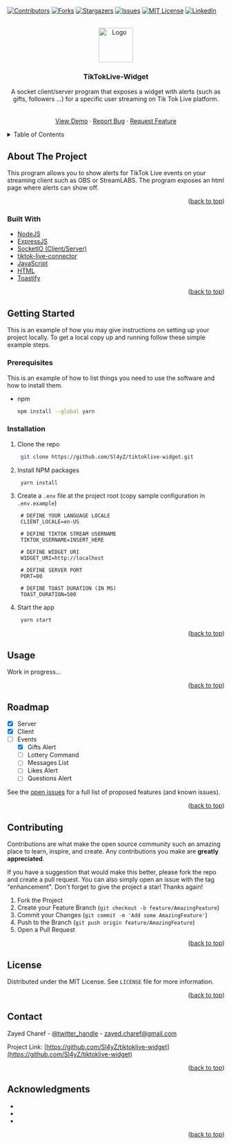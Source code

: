 <div id="top"></div>

<!-- PROJECT SHIELDS -->
<!--
*** I'm using markdown "reference style" links for readability.
*** Reference links are enclosed in brackets [ ] instead of parentheses ( ).
*** See the bottom of this document for the declaration of the reference variables
*** for contributors-url, forks-url, etc. This is an optional, concise syntax you may use.
*** https://www.markdownguide.org/basic-syntax/#reference-style-links
-->
[![Contributors][contributors-shield]][contributors-url]
[![Forks][forks-shield]][forks-url]
[![Stargazers][stars-shield]][stars-url]
[![Issues][issues-shield]][issues-url]
[![MIT License][license-shield]][license-url]
[![LinkedIn][linkedin-shield]][linkedin-url]



<!-- PROJECT LOGO -->
<br />
<div align="center">
  <a href="https://github.com/Sl4yZ/tiktoklive-widget">
    <img src="https://icones.pro/wp-content/uploads/2021/03/logo-icone-tiktok-simbolo.png" alt="Logo" width="80" height="80">
  </a>

<h3 align="center">TikTokLive-Widget</h3>

  <p align="center">
    A socket client/server program that exposes a widget with alerts (such as gifts, followers ...) for a specific user streaming on Tik Tok Live platform.
    <br />
    <!-- <a href="https://github.com/Sl4yZ/tiktoklive-widget"><strong>Explore the docs »</strong></a> -->
    <br />
    <br />
    <a href="https://github.com/Sl4yZ/tiktoklive-widget">View Demo</a>
    ·
    <a href="https://github.com/Sl4yZ/tiktoklive-widget/issues">Report Bug</a>
    ·
    <a href="https://github.com/Sl4yZ/tiktoklive-widget/issues">Request Feature</a>
  </p>
</div>



<!-- TABLE OF CONTENTS -->
<details>
  <summary>Table of Contents</summary>
  <ol>
    <li>
      <a href="#about-the-project">About The Project</a>
      <ul>
        <li><a href="#built-with">Built With</a></li>
      </ul>
    </li>
    <li>
      <a href="#getting-started">Getting Started</a>
      <ul>
        <li><a href="#prerequisites">Prerequisites</a></li>
        <li><a href="#installation">Installation</a></li>
      </ul>
    </li>
    <li><a href="#usage">Usage</a></li>
    <li><a href="#roadmap">Roadmap</a></li>
    <li><a href="#contributing">Contributing</a></li>
    <li><a href="#license">License</a></li>
    <li><a href="#contact">Contact</a></li>
    <li><a href="#acknowledgments">Acknowledgments</a></li>
  </ol>
</details>



<!-- ABOUT THE PROJECT -->
## About The Project

<!-- [![Product Name Screen Shot][product-screenshot]](https://example.com) -->

This program allows you to show alerts for TikTok Live events on your streaming client such as OBS or StreamLABS.
The program exposes an html page where alerts can show off.

<p align="right">(<a href="#top">back to top</a>)</p>



### Built With

* [NodeJS](https://nodejs.org/en/)
* [ExpressJS](https://expressjs.com/)
* [SocketIO (Client/Server)](https://socket.io/)
* [tiktok-live-connector](https://www.npmjs.com/package/tiktok-live-connector)
* [JavaScript](https://developer.mozilla.org/en-US/docs/Web/JavaScript)
* [HTML](https://developer.mozilla.org/en-US/docs/Web/HTML)
* [Toastify](https://apvarun.github.io/toastify-js/)


<p align="right">(<a href="#top">back to top</a>)</p>



<!-- GETTING STARTED -->
## Getting Started

This is an example of how you may give instructions on setting up your project locally.
To get a local copy up and running follow these simple example steps.

### Prerequisites

This is an example of how to list things you need to use the software and how to install them.
* npm
  ```sh
  npm install --global yarn
  ```

### Installation

1. Clone the repo
   ```sh
	git clone https://github.com/Sl4yZ/tiktoklive-widget.git
   ```
2. Install NPM packages
   ```sh
	yarn install
   ```
3. Create a `.env` file at the project root (copy sample configuration in `.env.example`)
   ```
	# DEFINE YOUR LANGUAGE LOCALE
	CLIENT_LOCALE=en-US

	# DEFINE TIKTOK STREAM USERNAME
	TIKTOK_USERNAME=INSERT_HERE

	# DEFINE WIDGET URI
	WIDGET_URI=http://localhost

	# DEFINE SERVER PORT
	PORT=80

	# DEFINE TOAST DURATION (IN MS)
	TOAST_DURATION=500
   ```
4. Start the app
   ```sh
	yarn start
   ```

<p align="right">(<a href="#top">back to top</a>)</p>



<!-- USAGE EXAMPLES -->
## Usage

Work in progress...

<!-- _For more examples, please refer to the [Documentation](https://example.com)_ -->

<p align="right">(<a href="#top">back to top</a>)</p>



<!-- ROADMAP -->
## Roadmap

- [X] Server
- [X] Client
- [ ] Events
    - [X] Gifts Alert
	- [ ] Lottery Command
	- [ ] Messages List
	- [ ] Likes Alert
	- [ ] Questions Alert

See the [open issues](https://github.com/Sl4yZ/tiktoklive-widget/issues) for a full list of proposed features (and known issues).

<p align="right">(<a href="#top">back to top</a>)</p>



<!-- CONTRIBUTING -->
## Contributing

Contributions are what make the open source community such an amazing place to learn, inspire, and create. Any contributions you make are **greatly appreciated**.

If you have a suggestion that would make this better, please fork the repo and create a pull request. You can also simply open an issue with the tag "enhancement".
Don't forget to give the project a star! Thanks again!

1. Fork the Project
2. Create your Feature Branch (`git checkout -b feature/AmazingFeature`)
3. Commit your Changes (`git commit -m 'Add some AmazingFeature'`)
4. Push to the Branch (`git push origin feature/AmazingFeature`)
5. Open a Pull Request

<p align="right">(<a href="#top">back to top</a>)</p>



<!-- LICENSE -->
## License

Distributed under the MIT License. See `LICENSE` file for more information.

<p align="right">(<a href="#top">back to top</a>)</p>



<!-- CONTACT -->
## Contact

Zayed Charef - [@twitter_handle](https://twitter.com/twitter_handle) - zayed.charef@gmail.com

Project Link: [https://github.com/Sl4yZ/tiktoklive-widget](https://github.com/Sl4yZ/tiktoklive-widget)

<p align="right">(<a href="#top">back to top</a>)</p>



<!-- ACKNOWLEDGMENTS -->
## Acknowledgments

* []()
* []()
* []()

<p align="right">(<a href="#top">back to top</a>)</p>



<!-- MARKDOWN LINKS & IMAGES -->
<!-- https://www.markdownguide.org/basic-syntax/#reference-style-links -->
[contributors-shield]: https://img.shields.io/github/contributors/Sl4yZ/tiktoklive-widget.svg?style=for-the-badge
[contributors-url]: https://github.com/Sl4yZ/tiktoklive-widget/graphs/contributors
[forks-shield]: https://img.shields.io/github/forks/Sl4yZ/tiktoklive-widget.svg?style=for-the-badge
[forks-url]: https://github.com/Sl4yZ/tiktoklive-widget/network/members
[stars-shield]: https://img.shields.io/github/stars/Sl4yZ/tiktoklive-widget.svg?style=for-the-badge
[stars-url]: https://github.com/Sl4yZ/tiktoklive-widget/stargazers
[issues-shield]: https://img.shields.io/github/issues/Sl4yZ/tiktoklive-widget.svg?style=for-the-badge
[issues-url]: https://github.com/Sl4yZ/tiktoklive-widget/issues
[license-shield]: https://img.shields.io/github/license/Sl4yZ/tiktoklive-widget.svg?style=for-the-badge
[license-url]: https://github.com/Sl4yZ/tiktoklive-widget/blob/master/LICENSE.txt
[linkedin-shield]: https://img.shields.io/badge/-LinkedIn-black.svg?style=for-the-badge&logo=linkedin&colorB=555
[linkedin-url]: https://linkedin.com/in/linkedin_username
[product-screenshot]: images/screenshot.png